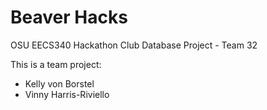 # Beaver Hacks
OSU EECS340 Hackathon Club Database Project - Team 32 

This is a team project:
* Kelly von Borstel
* Vinny Harris-Riviello
